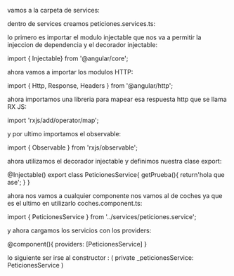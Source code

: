 
vamos a la carpeta de services:


dentro de services creamos peticiones.services.ts:


lo primero es importar el modulo injectable que nos va a permitir la injeccion de dependencia y el decorador injectable:

import { Injectable} from '@angular/core';

ahora vamos a importar los modulos HTTP:

import { Http, Response, Headers } from '@angular/http';

ahora importamos una libreria para mapear esa respuesta http que se llama RX JS:

import 'rxjs/add/operator/map';

y por ultimo importamos el observable:

import { Observable } from 'rxjs/observable';


ahora utilizamos el decorador injectable  y definimos nuestra clase export:

@Injectable()
export class PeticionesService{
    getPrueba(){
        return'hola que ase';
    }
}

ahora nos vamos a cualquier componente nos vamos al de coches ya que es el ultimo en utilizarlo coches.component.ts:

import { PeticionesService } from '../services/peticiones.service';

y ahora cargamos los servicios con los providers:

@component(){
    providers: [PeticionesService]
}

lo siguiente ser irse al constructor : 
(
private _peticionesService: PeticionesService
)

